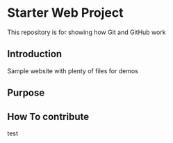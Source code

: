 # Starter Web Project

This repository is for showing how Git and GitHub work

## Introduction

Sample website with plenty of files for demos

## Purpose

## How To contribute
test